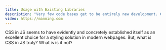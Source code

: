 ```yaml
---
title: Usage with Existing Libraries
description: "Very few code bases get to be entirely new development. Given something like Bootstrap, Foundation, etc. how can we instrument CSS in JS while still allowing the usage of these component libraries?"
video: https://manning.com
---
```


CSS in JS seems to have evidently and concretely established itself as an excellent choice for a styling solution in modern webpages. But, what _is_ CSS in JS truly? What is is it not?
